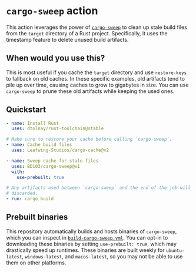 # `cargo-sweep` action

This action leverages the power of [`cargo-sweep`](https://github.com/holmgr/cargo-sweep) to clean up stale build files from the `target` directory of a Rust project. Specifically, it uses the timestamp feature to delete unused build artifacts.

## When would you use this?

This is most useful if you cache the `target` directory and use `restore-keys` to fallback on old caches. In these specific examples, old artifacts tend to pile up over time, causing caches to grow to gigabytes in size. You can use `cargo-sweep` to prune these old artifacts while keeping the used ones.

## Quickstart

```yml
- name: Install Rust
  uses: dtolnay/rust-toolchain@stable

# Make sure to restore your cache before calling `cargo-sweep`.
- name: Cache build files
  uses: Leafwing-Studios/cargo-cache@v2

- name: Sweep cache for stale files
  uses: BD103/cargo-sweep@v1
  with:
    use-prebuilt: true

# Any artifacts used between `cargo-sweep` and the end of the job will be kept, the rest will be
# discarded.
- run: cargo build
```

## Prebuilt binaries

This repository automatically builds and hosts binaries of `cargo-sweep`, which you can inspect in [`build-cargo-sweep.yml`](.github/workflows/build-cargo-sweep.yml). You can opt-in to downloading these binaries by setting `use-prebuilt: true`, which may drastically speed up runtimes. These binaries are built weekly for `ubuntu-latest`, `windows-latest`, and `macos-latest`, so you may not be able to use them on other platforms.
